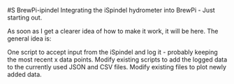 
#S BrewPi-ipindel
Integrating the iSpindel hydrometer into BrewPi - Just starting out.

As soon as I get a clearer idea of how to make it work, it will be here. The general idea is:

One script to accept input from the iSpindel and log it - probably keeping the most recent x data points.
Modify existing scripts to add the logged data to the currently used JSON and CSV files.
Modify existing files to plot newly added data.
